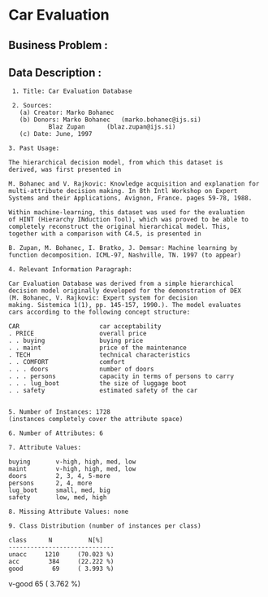 # Car Evaluation

## Business Problem : 

## Data Description : 
     1. Title: Car Evaluation Database

     2. Sources:
       (a) Creator: Marko Bohanec
       (b) Donors: Marko Bohanec   (marko.bohanec@ijs.si)
               Blaz Zupan      (blaz.zupan@ijs.si)
       (c) Date: June, 1997

    3. Past Usage:

    The hierarchical decision model, from which this dataset is
    derived, was first presented in 

    M. Bohanec and V. Rajkovic: Knowledge acquisition and explanation for
    multi-attribute decision making. In 8th Intl Workshop on Expert
    Systems and their Applications, Avignon, France. pages 59-78, 1988.

    Within machine-learning, this dataset was used for the evaluation
    of HINT (Hierarchy INduction Tool), which was proved to be able to
    completely reconstruct the original hierarchical model. This,
    together with a comparison with C4.5, is presented in

    B. Zupan, M. Bohanec, I. Bratko, J. Demsar: Machine learning by
    function decomposition. ICML-97, Nashville, TN. 1997 (to appear)

    4. Relevant Information Paragraph:

    Car Evaluation Database was derived from a simple hierarchical
    decision model originally developed for the demonstration of DEX
    (M. Bohanec, V. Rajkovic: Expert system for decision
    making. Sistemica 1(1), pp. 145-157, 1990.). The model evaluates
    cars according to the following concept structure:

    CAR                      car acceptability
    . PRICE                  overall price
    . . buying               buying price
    . . maint                price of the maintenance
    . TECH                   technical characteristics
    . . COMFORT              comfort
    . . . doors              number of doors
    . . . persons            capacity in terms of persons to carry
    . . . lug_boot           the size of luggage boot
    . . safety               estimated safety of the car

   
    5. Number of Instances: 1728
    (instances completely cover the attribute space)

    6. Number of Attributes: 6

    7. Attribute Values:

    buying       v-high, high, med, low
    maint        v-high, high, med, low
    doors        2, 3, 4, 5-more
    persons      2, 4, more
    lug_boot     small, med, big
    safety       low, med, high

    8. Missing Attribute Values: none

    9. Class Distribution (number of instances per class)

    class      N          N[%]
    -----------------------------
    unacc     1210     (70.023 %) 
    acc        384     (22.222 %) 
    good        69     ( 3.993 %) 
   v-good      65     ( 3.762 %) 
